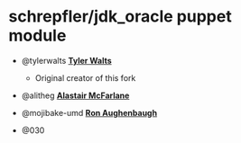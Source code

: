 schrepfler/jdk_oracle puppet module
===================================
* @tylerwalts **[Tyler Walts](https://github.com/tylerwalts)**

  * Original creator of this fork

* @alitheg **[Alastair McFarlane](https://github.com/alitheg)**

* @mojibake-umd **[ Ron Aughenbaugh](https://github.com/mojibake-umd)**

* @030 **[](https://github.com/030)**
